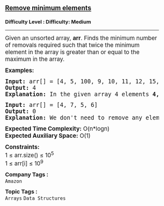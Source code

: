 <h2><a href="https://www.geeksforgeeks.org/problems/remove-minimum-elements4612/1?page=16&company=Amazon&sortBy=difficulty">Remove minimum elements</a></h2><h3>Difficulty Level : Difficulty: Medium</h3><hr><div class="problems_problem_content__Xm_eO"><p><span style="font-size: 14pt;">Given an unsorted array, <strong>arr</strong>. Finds the minimum number of removals required such that twice the minimum element in the array is greater than or equal to the maximum in the array.</span></p>
<p><span style="font-size: 14pt;"><strong>Examples:</strong></span></p>
<pre><span style="font-size: 14pt;"><strong>Input: </strong>arr[] = [4, 5, 100, 9, 10, 11, 12, 15, 200]
<strong>Output:</strong> 4
<strong>Explanation:</strong> In the given array 4 elements <strong>4, 5, 200</strong> and <strong>100</strong> are removed from the array to make the array such that 2*minimum &gt;= max (2*9 &gt; 15).
</span></pre>
<pre><span style="font-size: 14pt;"><strong>Input: </strong>arr[] = [4, 7, 5, 6]
<strong>Output:</strong> 0
<strong>Explanation:</strong> We don't need to remove any element as  4*2 &gt; 7 (Note that min = 4, max = 7).</span></pre>
<p><span style="font-size: 14pt;"><strong>Expected Time Complexity:</strong> O(n*logn)<br><strong>Expected Auxiliary Space:</strong>&nbsp;O(1)</span></p>
<p><span style="font-size: 14pt;"><strong>Constraints:</strong><br>1 ≤ arr.size() ≤ 10<sup>5</sup><br>1 ≤ arr[i] ≤ 10<sup>9</sup></span></p></div><p><span style=font-size:18px><strong>Company Tags : </strong><br><code>Amazon</code>&nbsp;<br><p><span style=font-size:18px><strong>Topic Tags : </strong><br><code>Arrays</code>&nbsp;<code>Data Structures</code>&nbsp;